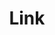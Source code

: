 ---
layout: component.njk
tags: 
    - legacy_components_fr
key: link-legacy_fr
title: Link
parent: legacy_components_fr
image: legacy/overview/link.webp
keywords: 
order: 120
availablelanguages: 
    - de
    - en
---